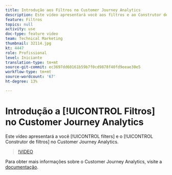 ```yaml
---
title: Introdução aos Filtros no Customer Journey Analytics
description: Este vídeo apresentará você aos filtros e ao Construtor de filtros no Adobe Customer Journey Analytics.
feature: Filtros
topics: null
activity: use
doc-type: feature video
team: Technical Marketing
thumbnail: 32114.jpg
kt: 4447
role: Profissional
level: Iniciante
translation-type: tm+mt
source-git-commit: ec3697dd60161b59b7f0cd9878f40fd9eeae30e5
workflow-type: tm+mt
source-wordcount: '67'
ht-degree: 13%

---
```



# Introdução a [!UICONTROL Filtros] no Customer Journey Analytics

Este vídeo apresentará a você [!UICONTROL filters] e o [!UICONTROL Construtor de filtros] no Customer Journey Analytics.

>[!VIDEO](https://video.tv.adobe.com/v/32114/?quality=12)

Para obter mais informações sobre o Customer Journey Analytics, visite a [documentação](https://docs.adobe.com/content/help/pt-BR/analytics-platform/using/cja-landing.html).
